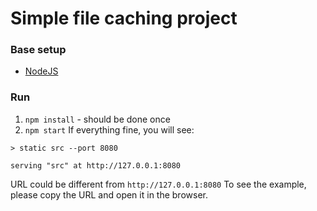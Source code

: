 # Simple file caching project

### Base setup
- [NodeJS](https://nodejs.org/en/download/)

###  Run
1. `npm install` - should be done once
2. `npm start`
If everything fine, you will see:

```
> static src --port 8080

serving "src" at http://127.0.0.1:8080
```

URL could be different from `http://127.0.0.1:8080`
To see the example, please copy the URL and open it in the browser.